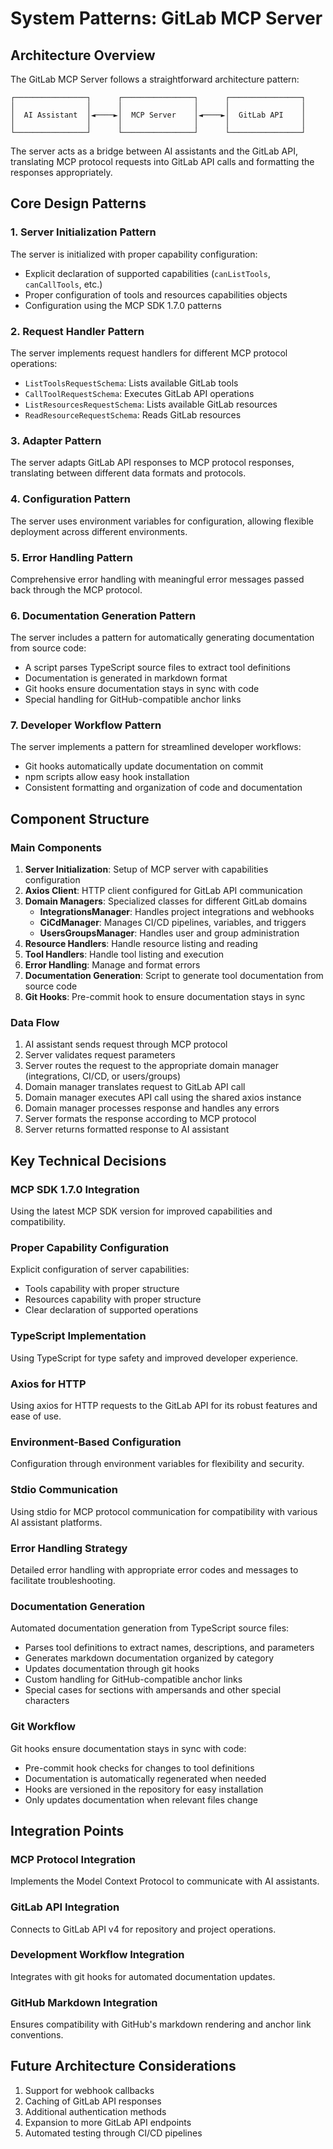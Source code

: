 # System Patterns: GitLab MCP Server

## Architecture Overview
The GitLab MCP Server follows a straightforward architecture pattern:

```
┌────────────────┐      ┌────────────────┐      ┌────────────────┐
│                │      │                │      │                │
│  AI Assistant  │◄────►│  MCP Server    │◄────►│  GitLab API    │
│                │      │                │      │                │
└────────────────┘      └────────────────┘      └────────────────┘
```

The server acts as a bridge between AI assistants and the GitLab API, translating MCP protocol requests into GitLab API calls and formatting the responses appropriately.

## Core Design Patterns

### 1. Server Initialization Pattern
The server is initialized with proper capability configuration:
- Explicit declaration of supported capabilities (`canListTools`, `canCallTools`, etc.)
- Proper configuration of tools and resources capabilities objects
- Configuration using the MCP SDK 1.7.0 patterns

### 2. Request Handler Pattern
The server implements request handlers for different MCP protocol operations:
- `ListToolsRequestSchema`: Lists available GitLab tools
- `CallToolRequestSchema`: Executes GitLab API operations
- `ListResourcesRequestSchema`: Lists available GitLab resources
- `ReadResourceRequestSchema`: Reads GitLab resources

### 3. Adapter Pattern
The server adapts GitLab API responses to MCP protocol responses, translating between different data formats and protocols.

### 4. Configuration Pattern
The server uses environment variables for configuration, allowing flexible deployment across different environments.

### 5. Error Handling Pattern
Comprehensive error handling with meaningful error messages passed back through the MCP protocol.

### 6. Documentation Generation Pattern
The server includes a pattern for automatically generating documentation from source code:
- A script parses TypeScript source files to extract tool definitions
- Documentation is generated in markdown format
- Git hooks ensure documentation stays in sync with code
- Special handling for GitHub-compatible anchor links

### 7. Developer Workflow Pattern
The server implements a pattern for streamlined developer workflows:
- Git hooks automatically update documentation on commit
- npm scripts allow easy hook installation
- Consistent formatting and organization of code and documentation

## Component Structure

### Main Components
1. **Server Initialization**: Setup of MCP server with capabilities configuration
2. **Axios Client**: HTTP client configured for GitLab API communication
3. **Domain Managers**: Specialized classes for different GitLab domains
   - **IntegrationsManager**: Handles project integrations and webhooks
   - **CiCdManager**: Manages CI/CD pipelines, variables, and triggers
   - **UsersGroupsManager**: Handles user and group administration
4. **Resource Handlers**: Handle resource listing and reading
5. **Tool Handlers**: Handle tool listing and execution
6. **Error Handling**: Manage and format errors
7. **Documentation Generation**: Script to generate tool documentation from source code
8. **Git Hooks**: Pre-commit hook to ensure documentation stays in sync

### Data Flow
1. AI assistant sends request through MCP protocol
2. Server validates request parameters
3. Server routes the request to the appropriate domain manager (integrations, CI/CD, or users/groups)
4. Domain manager translates request to GitLab API call
5. Domain manager executes API call using the shared axios instance
6. Domain manager processes response and handles any errors
7. Server formats the response according to MCP protocol
8. Server returns formatted response to AI assistant

## Key Technical Decisions

### MCP SDK 1.7.0 Integration
Using the latest MCP SDK version for improved capabilities and compatibility.

### Proper Capability Configuration
Explicit configuration of server capabilities:
- Tools capability with proper structure
- Resources capability with proper structure
- Clear declaration of supported operations

### TypeScript Implementation
Using TypeScript for type safety and improved developer experience.

### Axios for HTTP
Using axios for HTTP requests to the GitLab API for its robust features and ease of use.

### Environment-Based Configuration
Configuration through environment variables for flexibility and security.

### Stdio Communication
Using stdio for MCP protocol communication for compatibility with various AI assistant platforms.

### Error Handling Strategy
Detailed error handling with appropriate error codes and messages to facilitate troubleshooting.

### Documentation Generation
Automated documentation generation from TypeScript source files:
- Parses tool definitions to extract names, descriptions, and parameters
- Generates markdown documentation organized by category
- Updates documentation through git hooks
- Custom handling for GitHub-compatible anchor links
- Special cases for sections with ampersands and other special characters

### Git Workflow
Git hooks ensure documentation stays in sync with code:
- Pre-commit hook checks for changes to tool definitions
- Documentation is automatically regenerated when needed
- Hooks are versioned in the repository for easy installation
- Only updates documentation when relevant files change

## Integration Points

### MCP Protocol Integration
Implements the Model Context Protocol to communicate with AI assistants.

### GitLab API Integration
Connects to GitLab API v4 for repository and project operations.

### Development Workflow Integration
Integrates with git hooks for automated documentation updates.

### GitHub Markdown Integration
Ensures compatibility with GitHub's markdown rendering and anchor link conventions.

## Future Architecture Considerations
1. Support for webhook callbacks
2. Caching of GitLab API responses
3. Additional authentication methods
4. Expansion to more GitLab API endpoints
5. Automated testing through CI/CD pipelines
